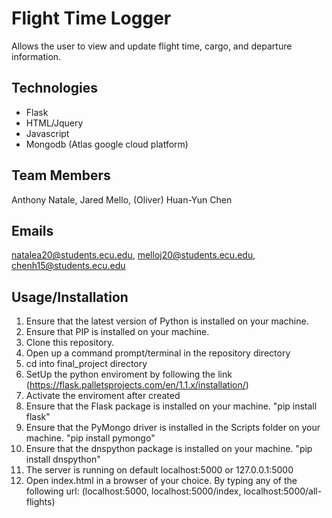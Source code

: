 # Flight Time Logger
Allows the user to view and update flight time, cargo, and departure information.

## Technologies
- Flask
- HTML/Jquery
- Javascript
- Mongodb (Atlas google cloud platform)

## Team Members
Anthony Natale, Jared Mello, (Oliver) Huan-Yun Chen

## Emails

natalea20@students.ecu.edu, melloj20@students.ecu.edu, chenh15@students.ecu.edu

## Usage/Installation
1. Ensure that the latest version of Python is installed on your machine.
2. Ensure that PIP is installed on your machine.
3. Clone this repository.
4. Open up a command prompt/terminal in the repository directory
5. cd into final_project directory
6. SetUp the python enviroment by following the link (https://flask.palletsprojects.com/en/1.1.x/installation/)
7. Activate the enviroment after created
8. Ensure that the Flask package is installed on your machine. "pip install flask"
9. Ensure that the PyMongo driver is installed in the Scripts folder on your machine. "pip install pymongo"
10. Ensure that the dnspython package is installed on your machine. "pip install dnspython"
11. The server is running on default localhost:5000 or 127.0.0.1:5000
12. Open index.html in a browser of your choice. By typing any of the following url: (localhost:5000, localhost:5000/index, localhost:5000/all-flights)
